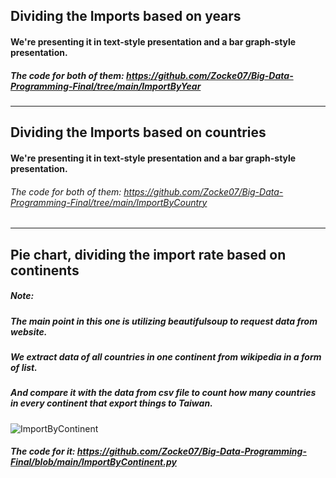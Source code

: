 ## Dividing the Imports based on years
#### We're presenting it in text-style presentation and a bar graph-style presentation.
##### The code for both of them: https://github.com/Zocke07/Big-Data-Programming-Final/tree/main/ImportByYear  
-----  
## Dividing the Imports based on countries 
#### We're presenting it in text-style presentation and a bar graph-style presentation.
###### The code for both of them: https://github.com/Zocke07/Big-Data-Programming-Final/tree/main/ImportByCountry  
-----  
## Pie chart, dividing the import rate based on continents  
##### Note:  
##### The main point in this one is utilizing beautifulsoup to request data from website.  
##### We extract data of all countries in one continent from wikipedia in a form of list.  
##### And compare it with the data from csv file to count how many countries in every continent that export things to Taiwan.  
![ImportByContinent](https://github.com/Zocke07/Big-Data-Programming-Final/assets/91361456/4d046129-5598-46f6-8fb7-24a9436b743f)  
##### The code for it: https://github.com/Zocke07/Big-Data-Programming-Final/blob/main/ImportByContinent.py
